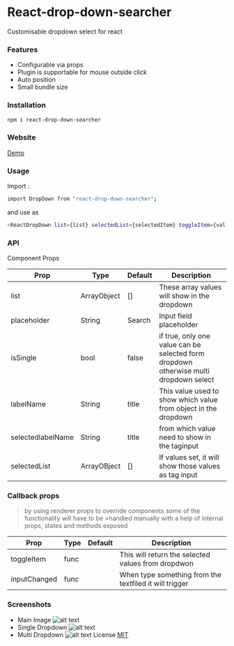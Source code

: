 # React-drop-down-searcher

Customisable dropdown select for react

### Features
 - Configurable via props
 - Plugin is supportable for mouse outside click
 - Auto position
 - Small bundle size

### Installation

```sh
npm i react-drop-down-searcher
```

### Website 
[Demo](https://github.com/Achsuthan/React-drop-down-searcher/blob/master/LICENSE)


### Usage

Import : 

```sh
import DropDown from "react-drop-down-searcher";
```

and use as 

```sh
<ReactDropDown list={list} selectedList={selectedItem} toggleItem={val => toggleItem(val)} handleInputChange= {(val)=>handleInputChange(val)}/>
```


### API

Component Props

| Prop | Type | Default | Description |
| ------ | ------ | ------ | ----- |
| list | ArrayObject | [] | These array values will show in the dropdown |
| placeholder | String | Search | Input field placeholder   |
| isSingle | bool | false | if true, only one value can be selected form dropdown otherwise multi dropdown select   |
| labelName | String | title | This value used to show which value from object in the dropdown |
| selectedlabelName | String | title | from which value need to show in the taginput |
| selectedList | ArrayOBject | [] | If values set, it will show those values as tag input |


### Callback props

>by using renderer props to override components some of the functionality will have to be >handled manually with a help of internal props, states and methods exposed

| Prop | Type | Default | Description |
| ------ | ------ | ------ | ----- |
| toggleItem | func |  | This will return the selected values from dropdwon |
| inputChanged | func |  | When type something from the textfiled it will trigger   |

### Screenshots 

 - Main Image 
    ![alt text](https://firebasestorage.googleapis.com/v0/b/npmplugins.appspot.com/o/main.png?alt=media&token=e6748fab-0087-41c1-9581-fcbb73a39fdf)
 - Single Dropdown
   ![alt text](https://firebasestorage.googleapis.com/v0/b/npmplugins.appspot.com/o/singleSelect.png?alt=media&token=48f4424e-3e05-4587-972e-66ec597261d0)
 - Multi Dropdown 
   ![alt text](https://firebasestorage.googleapis.com/v0/b/npmplugins.appspot.com/o/multiSelect.png?alt=media&token=4f04b082-deaa-4647-bc94-23c0d8b8772d)
License
  [MIT](https://github.com/Achsuthan/React-drop-down-searcher/blob/master/LICENSE)